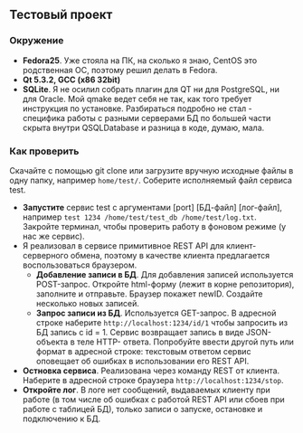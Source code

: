 ## Тестовый проект 
### Окружение
* **Fedora25**. Уже стояла на ПК, на сколько я знаю, CentOS это родственная ОС, поэтому решил делать в Fedora.
* **Qt 5.3.2, GCC (x86 32bit)**
* **SQLite**. Я не осилил собрать плагин для QT ни для PostgreSQL, ни для Oracle. 
Мой qmake ведет себя не так, как того требует инструкция по установке. 
Разбираться подробно не стал - специфика работы с разными серверами БД по большей части скрыта внутри QSQLDatabase и разница в коде, думаю, мала.

### Как проверить
Скачайте с помощью git clone или загрузите вручную исходные файлы в одну папку, например `home/test/`. Соберите исполняемый файл сервиса test.
- **Запустите** сервис test с аргументами [port] [БД-файл] [лог-файл], например `test 1234 /home/test/test_db /home/test/log.txt`. Закройте терминал, чтобы проверить работу в фоновом режиме (у нас же сервис).
- Я реализовал в сервисе примитивное REST API для клиент-серверного обмена, поэтому в качестве клиента предлагается воспользоваться браузером. 
  - **Добавление записи в БД**. Для добавления записей используется POST-запрос. Откройте html-форму (лежит в корне репозитория), заполните и отправьте. Браузер покажет newID.
  Создайте несколько новых записей.
  - **Запрос записи из БД**. Используется GET-запрос. В адресной строке наберите `http://localhost:1234/id/1` чтобы запросить из БД запись с id = 1. Сервис возвращает запись в виде  JSON-объекта в теле HTTP- ответа.
Попробуйте ввести другой путь или формат в адресной строке: текстовым ответом сервис оповещает об ошибках в использовании его REST API.
- **Остновка сервиса**. Реализована через команду REST от клиента. Наберите в адресной строке браузера `http://localhost:1234/stop`. 
- **Откройте лог**. В логе нет сообщений, выдаваемых клиенту при работе (в том числе об ошибках с работой REST API или сбоев при работе с таблицей БД), только записи о запуске, остановке и подключению к БД.
